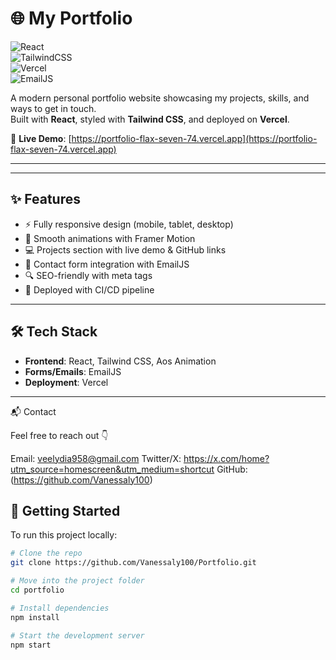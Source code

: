 
# 🌐 My Portfolio  

![React](https://img.shields.io/badge/Frontend-React-blue?logo=react)  
![TailwindCSS](https://img.shields.io/badge/Styling-TailwindCSS-38B2AC?logo=tailwind-css&logoColor=white)  
![Vercel](https://img.shields.io/badge/Deploy-Vercel-black?logo=vercel)  
![EmailJS](https://img.shields.io/badge/Forms-EmailJS-orange?logo=gmail)  

A modern personal portfolio website showcasing my projects, skills, and ways to get in touch.  
Built with **React**, styled with **Tailwind CSS**, and deployed on **Vercel**.  


🔗 **Live Demo**: [https://portfolio-flax-seven-74.vercel.app](https://portfolio-flax-seven-74.vercel.app)

---
---

## ✨ Features  

- ⚡ Fully responsive design (mobile, tablet, desktop)  
- 🎨 Smooth animations with Framer Motion  
- 💻 Projects section with live demo & GitHub links  
- 📧 Contact form integration with EmailJS 
- 🔍 SEO-friendly with meta tags  
- 🚀 Deployed with CI/CD pipeline  

---

## 🛠 Tech Stack  

- **Frontend**: React, Tailwind CSS, Aos Animation 
- **Forms/Emails**: EmailJS 
- **Deployment**: Vercel 

---
📬 Contact

Feel free to reach out 👇

Email: veelydia958@gmail.com
Twitter/X: https://x.com/home?utm_source=homescreen&utm_medium=shortcut
GitHub:(https://github.com/Vanessaly100)


## 🚀 Getting Started  

To run this project locally:  

```bash
# Clone the repo
git clone https://github.com/Vanessaly100/Portfolio.git

# Move into the project folder
cd portfolio

# Install dependencies
npm install

# Start the development server
npm start
